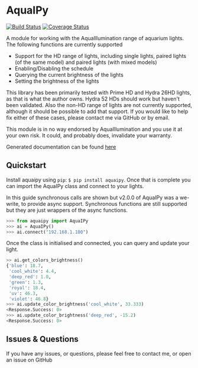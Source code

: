 # AquaIPy

[![Build Status](https://travis-ci.org/mcclown/AquaIPy.svg?branch=master)](https://travis-ci.org/mcclown/AquaIPy)
[![Coverage Status](https://coveralls.io/repos/mcclown/AquaIPy/badge.svg?branch=master&service=github)](https://coveralls.io/github/mcclown/AquaIPy?branch=master)


A module for working with the AquaIllumination range of aquarium lights. The following functions are currently supported

- Support for the HD range of lights, including single lights, paired lights (of the same model) and paired lights (with mixed models)
- Enabling/Disabling the schedule
- Querying the current brightness of the lights
- Setting the brightness of the lights

This library has been primarily tested with Prime HD and Hydra 26HD lights, as that is what the author owns. Hydra 52 HDs should work but haven't been validated. 
Also the non-HD range of lights are not currently supported, although it should be possible to add that support. If you would like to help fix either of these 
cases, please contact me via GitHub or by email. 

This module is in no way endorsed by AquaIllumination and you use it at your own risk. It could, and probably does, invalidate your warranty.

Generated documentation can be found [here](http://aquaipy.readthedocs.io/en/latest/)

Quickstart
----------

Install aquaipy using `pip`: `$ pip install aquaipy`. Once that is complete you can import the AquaIPy class and connect to your lights.

In this guide synchronous calls are shown but v2.0.0 of AquaIPy was a we-write, to provide async support. Synchronous functions are still supported but they are just wrappers of the async functions.

```python
>>> from aquaipy import AquaIPy
>>> ai = AquaIPy()
>>> ai.connect("192.168.1.100")
```

Once the class is initialised and connected, you can query and update your light.

```python
>> ai.get_colors_brightness()
{'blue': 18.7,
 'cool_white': 4.4,
 'deep_red': 1.0,
 'green': 1.3,
 'royal': 18.4,
 'uv': 46.3,
 'violet': 46.8}
>>> ai.update_color_brightness('cool_white', 33.333)
<Response.Success: 0>
>>> ai.update_color_brightness('deep_red', -15.2)
<Response.Success: 0>
```

Issues & Questions
------------------

If you have any issues, or questions, please feel free to contact me, or open an issue on GitHub

